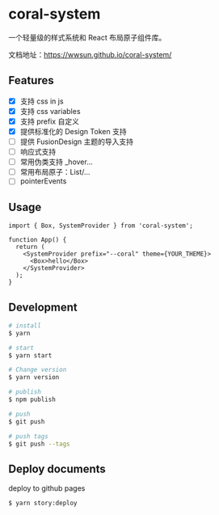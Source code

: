 # coral-system

一个轻量级的样式系统和 React 布局原子组件库。

文档地址：https://wwsun.github.io/coral-system/

## Features

- [x] 支持 css in js
- [x] 支持 css variables
- [x] 支持 prefix 自定义
- [x] 提供标准化的 Design Token 支持
- [ ] 提供 FusionDesign 主题的导入支持
- [ ] 响应式支持
- [ ] 常用伪类支持 _hover...
- [ ] 常用布局原子：List/...
- [ ] pointerEvents

## Usage

```tsx
import { Box, SystemProvider } from 'coral-system';

function App() {
  return (
    <SystemProvider prefix="--coral" theme={YOUR_THEME}>
      <Box>hello</Box>
    </SystemProvider>
  );
}
```

## Development

```bash
# install
$ yarn

# start
$ yarn start

# Change version
$ yarn version

# publish
$ npm publish

# push
$ git push

# push tags
$ git push --tags
```

## Deploy documents

deploy to github pages

```bash
$ yarn story:deploy
```
